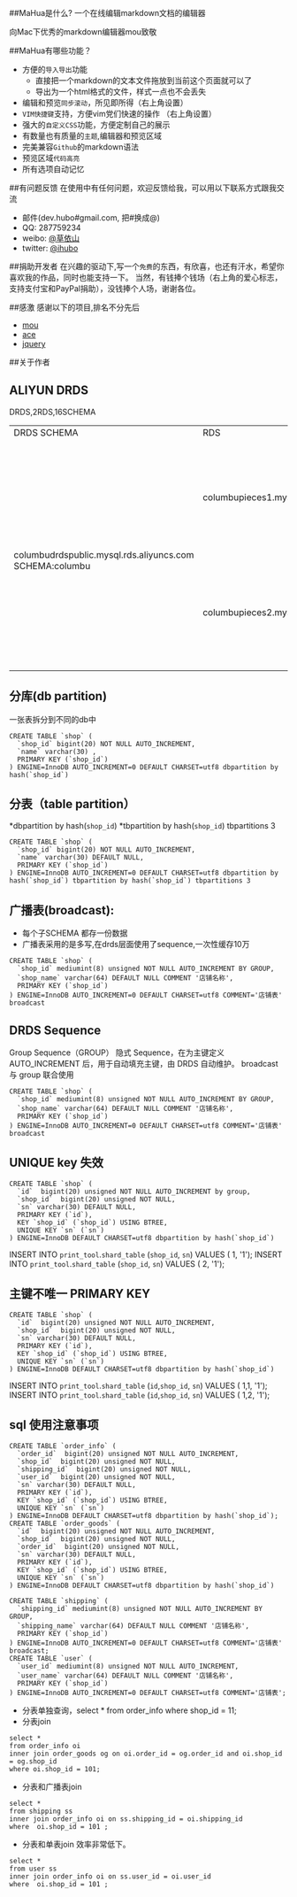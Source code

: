 ##MaHua是什么?
一个在线编辑markdown文档的编辑器

向Mac下优秀的markdown编辑器mou致敬

##MaHua有哪些功能？

* 方便的`导入导出`功能
    *  直接把一个markdown的文本文件拖放到当前这个页面就可以了
    *  导出为一个html格式的文件，样式一点也不会丢失
* 编辑和预览`同步滚动`，所见即所得（右上角设置）
* `VIM快捷键`支持，方便vim党们快速的操作 （右上角设置）
* 强大的`自定义CSS`功能，方便定制自己的展示
* 有数量也有质量的`主题`,编辑器和预览区域
* 完美兼容`Github`的markdown语法
* 预览区域`代码高亮`
* 所有选项自动记忆

##有问题反馈
在使用中有任何问题，欢迎反馈给我，可以用以下联系方式跟我交流

* 邮件(dev.hubo#gmail.com, 把#换成@)
* QQ: 287759234
* weibo: [@草依山](http://weibo.com/ihubo)
* twitter: [@ihubo](http://twitter.com/ihubo)

##捐助开发者
在兴趣的驱动下,写一个`免费`的东西，有欣喜，也还有汗水，希望你喜欢我的作品，同时也能支持一下。
当然，有钱捧个钱场（右上角的爱心标志，支持支付宝和PayPal捐助），没钱捧个人场，谢谢各位。

##感激
感谢以下的项目,排名不分先后

* [mou](http://mouapp.com/) 
* [ace](http://ace.ajax.org/)
* [jquery](http://jquery.com)

##关于作者




## ALIYUN DRDS 

<html>
 <head>DRDS,2RDS,16SCHEMA</head>
 <body>
  <table> 
   <tbody>
    <tr> 
     <td>DRDS SCHEMA</td> 
     <td>RDS</td> 
     <td>RDS SCHEMA</td> 
    </tr> 
    <tr> 
     <td rowspan="16"> <br /> columbudrdspublic.mysql.rds.aliyuncs.com<br /> SCHEMA:columbu </td> 
     <td rowspan="8">columbupieces1.mysql.rds.aliyuncs.com</td> 
     <td>columbu_jmay_0000</td> 
    </tr> 
    <tr>
     <td>columbu_jmay_0001</td>
    </tr>
    <tr>
     <td>columbu_jmay_0002</td>
    </tr>
    <tr>
     <td>columbu_jmay_0003</td>
    </tr>
    <tr>
     <td>columbu_jmay_0004</td>
    </tr>
    <tr>
     <td>columbu_jmay_0005</td>
    </tr>
    <tr>
     <td>columbu_jmay_0006</td>
    </tr>
    <tr>
     <td>columbu_jmay_0007</td>
    </tr> 
    <tr> 
     <td rowspan="8">columbupieces2.mysql.rds.aliyuncs.com</td> 
     <td>columbu_jmay_0008</td> 
    </tr> 
    <tr>
     <td>columbu_jmay_0009</td>
    </tr>
    <tr>
     <td>columbu_jmay_0010</td>
    </tr>
    <tr>
     <td>columbu_jmay_0011</td>
    </tr>
    <tr>
     <td>columbu_jmay_0012</td>
    </tr>
    <tr>
     <td>columbu_jmay_0013</td>
    </tr>
    <tr>
     <td>columbu_jmay_0014</td>
    </tr>
    <tr>
     <td>columbu_jmay_0015</td>
    </tr> 
   </tbody>
  </table>
 </body>
</html>

## 分库(db partition)

一张表拆分到不同的db中
```mysql
CREATE TABLE `shop` (
  `shop_id` bigint(20) NOT NULL AUTO_INCREMENT,
  `name` varchar(30) ,
  PRIMARY KEY (`shop_id`)
) ENGINE=InnoDB AUTO_INCREMENT=0 DEFAULT CHARSET=utf8 dbpartition by hash(`shop_id`)
```
## 分表（table partition）
*dbpartition by hash(`shop_id`) 
*tbpartition by hash(`shop_id`) tbpartitions 3
``` 
CREATE TABLE `shop` (
  `shop_id` bigint(20) NOT NULL AUTO_INCREMENT,
  `name` varchar(30) DEFAULT NULL,
  PRIMARY KEY (`shop_id`)
) ENGINE=InnoDB AUTO_INCREMENT=0 DEFAULT CHARSET=utf8 dbpartition by hash(`shop_id`) tbpartition by hash(`shop_id`) tbpartitions 3
``` 

## 广播表(broadcast):
* 每个子SCHEMA 都存一份数据  
* 广播表采用的是多写,在drds层面使用了sequence,一次性缓存10万
``` 
CREATE TABLE `shop` (
  `shop_id` mediumint(8) unsigned NOT NULL AUTO_INCREMENT BY GROUP,
  `shop_name` varchar(64) DEFAULT NULL COMMENT '店铺名称',
  PRIMARY KEY (`shop_id`)
) ENGINE=InnoDB AUTO_INCREMENT=0 DEFAULT CHARSET=utf8 COMMENT='店铺表' broadcast
``` 


## DRDS Sequence
Group Sequence（GROUP）
隐式 Sequence，在为主键定义 AUTO_INCREMENT 后，用于自动填充主键，由 DRDS 自动维护。
broadcast 与 group 联合使用
``` 
CREATE TABLE `shop` (
  `shop_id` mediumint(8) unsigned NOT NULL AUTO_INCREMENT BY GROUP,
  `shop_name` varchar(64) DEFAULT NULL COMMENT '店铺名称',
  PRIMARY KEY (`shop_id`)
) ENGINE=InnoDB AUTO_INCREMENT=0 DEFAULT CHARSET=utf8 COMMENT='店铺表' broadcast
``` 
## UNIQUE key 失效
``` 
CREATE TABLE `shop` (
  `id`  bigint(20) unsigned NOT NULL AUTO_INCREMENT by group,
  `shop_id`  bigint(20) unsigned NOT NULL,
  `sn` varchar(30) DEFAULT NULL,
  PRIMARY KEY (`id`),
  KEY `shop_id` (`shop_id`) USING BTREE,
  UNIQUE KEY `sn` (`sn`)
) ENGINE=InnoDB DEFAULT CHARSET=utf8 dbpartition by hash(`shop_id`) 
``` 
INSERT INTO `print_tool`.`shard_table` (`shop_id`, `sn`) VALUES ( 1, '1');
INSERT INTO `print_tool`.`shard_table` (`shop_id`, `sn`) VALUES ( 2, '1');
## 主键不唯一 PRIMARY KEY
``` 
CREATE TABLE `shop` (
  `id`  bigint(20) unsigned NOT NULL AUTO_INCREMENT,
  `shop_id`  bigint(20) unsigned NOT NULL,
  `sn` varchar(30) DEFAULT NULL,
  PRIMARY KEY (`id`),
  KEY `shop_id` (`shop_id`) USING BTREE,
  UNIQUE KEY `sn` (`sn`)
) ENGINE=InnoDB DEFAULT CHARSET=utf8 dbpartition by hash(`shop_id`) 
``` 
INSERT INTO `print_tool`.`shard_table` (`id`,`shop_id`, `sn`) VALUES ( 1,1, '1');
INSERT INTO `print_tool`.`shard_table` (`id`,`shop_id`, `sn`) VALUES ( 1,2, '1');
## sql 使用注意事项
``` 
CREATE TABLE `order_info` (
  `order_id`  bigint(20) unsigned NOT NULL AUTO_INCREMENT,
  `shop_id`  bigint(20) unsigned NOT NULL,
  `shipping_id`  bigint(20) unsigned NOT NULL,
  `user_id`  bigint(20) unsigned NOT NULL,
  `sn` varchar(30) DEFAULT NULL,
  PRIMARY KEY (`id`),
  KEY `shop_id` (`shop_id`) USING BTREE,
  UNIQUE KEY `sn` (`sn`)
) ENGINE=InnoDB DEFAULT CHARSET=utf8 dbpartition by hash(`shop_id`);
CREATE TABLE `order_goods` (
  `id`  bigint(20) unsigned NOT NULL AUTO_INCREMENT,
  `shop_id`  bigint(20) unsigned NOT NULL,
  `order_id`  bigint(20) unsigned NOT NULL,
  `sn` varchar(30) DEFAULT NULL,
  PRIMARY KEY (`id`),
  KEY `shop_id` (`shop_id`) USING BTREE,
  UNIQUE KEY `sn` (`sn`)
) ENGINE=InnoDB DEFAULT CHARSET=utf8 dbpartition by hash(`shop_id`)
``` 
``` 
CREATE TABLE `shipping` (
  `shipping_id` mediumint(8) unsigned NOT NULL AUTO_INCREMENT BY GROUP,
  `shipping_name` varchar(64) DEFAULT NULL COMMENT '店铺名称',
  PRIMARY KEY (`shop_id`)
) ENGINE=InnoDB AUTO_INCREMENT=0 DEFAULT CHARSET=utf8 COMMENT='店铺表' broadcast;
CREATE TABLE `user` (
  `user_id` mediumint(8) unsigned NOT NULL AUTO_INCREMENT,
  `user_name` varchar(64) DEFAULT NULL COMMENT '店铺名称',
  PRIMARY KEY (`shop_id`)
) ENGINE=InnoDB AUTO_INCREMENT=0 DEFAULT CHARSET=utf8 COMMENT='店铺表';
``` 

* 分表单独查询，select * from order_info where shop_id = 11;
* 分表join
``` 
select * 
from order_info oi 
inner join order_goods og on oi.order_id = og.order_id and oi.shop_id = og.shop_id 
where oi.shop_id = 101;
``` 
* 分表和广播表join
``` 
select *
from shipping ss 
inner join order_info oi on ss.shipping_id = oi.shipping_id 
where  oi.shop_id = 101 ;
``` 
* 分表和单表join 效率非常低下。 
``` 
select *
from user ss 
inner join order_info oi on ss.user_id = oi.user_id 
where  oi.shop_id = 101 ;
``` 
